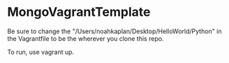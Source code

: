 # MongoVagrantTemplate

Be sure to change the "/Users/noahkaplan/Desktop/HelloWorld/Python" in the Vagrantfile to be the wherever you clone this repo.

To run, use vagrant up.
